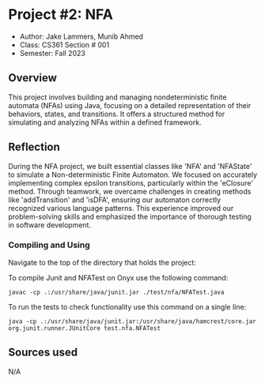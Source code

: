 # Project #2: NFA

* Author: Jake Lammers, Munib Ahmed
* Class: CS361 Section # 001
* Semester: Fall 2023

## Overview
This project involves building and managing nondeterministic finite automata (NFAs) using Java, focusing on a detailed representation of their behaviors, states, and transitions. It offers a structured method for simulating and analyzing NFAs within a defined framework.

## Reflection
During the NFA project, we built essential classes like 'NFA' and 'NFAState' to simulate a Non-deterministic Finite Automaton. We focused on accurately implementing complex epsilon transitions, particularly within the 'eClosure' method. Through teamwork, we overcame challenges in creating methods like 'addTransition' and 'isDFA', ensuring our automaton correctly recognized various language patterns. This experience improved our problem-solving skills and emphasized the importance of thorough testing in software development.

### Compiling and Using
Navigate to the top of the directory that holds the project:

To compile Junit and NFATest on Onyx use the following command:

    javac -cp .:/usr/share/java/junit.jar ./test/nfa/NFATest.java

To run the tests to check functionality use this command on a single line:

    java -cp .:/usr/share/java/junit.jar:/usr/share/java/hamcrest/core.jar org.junit.runner.JUnitCore test.nfa.NFATest


## Sources used
N/A
